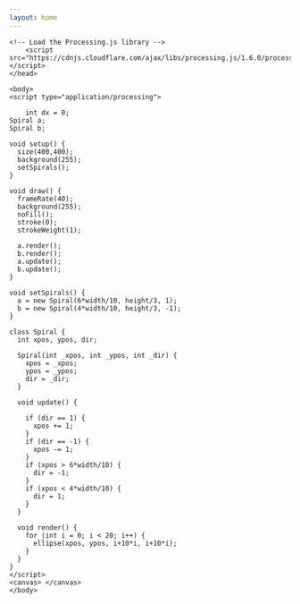 ```yaml
---
layout: home
---
```


<html>
	<head>
	<title>My Sketch</title>
    
    <!-- Load the Processing.js library -->
		<script src="https://cdnjs.cloudflare.com/ajax/libs/processing.js/1.6.0/processing.min.js"></script>
	</head>
	
	<body>
	<script type="application/processing">
    
        int dx = 0;
	Spiral a;
	Spiral b;

	void setup() {
	  size(400,400);
	  background(255);
	  setSpirals();
	}

	void draw() {
	  frameRate(40);
	  background(255);
	  noFill();
	  stroke(0);
	  strokeWeight(1);

	  a.render();
	  b.render();
	  a.update();
	  b.update();
	}

	void setSpirals() {
	  a = new Spiral(6*width/10, height/3, 1);
	  b = new Spiral(4*width/10, height/3, -1);
	}

	class Spiral {
	  int xpos, ypos, dir;

	  Spiral(int _xpos, int _ypos, int _dir) {
	    xpos = _xpos;
	    ypos = _ypos;
	    dir = _dir;
	  }

	  void update() {

	    if (dir == 1) {
	      xpos += 1;
	    }
	    if (dir == -1) {
	      xpos -= 1;
	    }
	    if (xpos > 6*width/10) {
	      dir = -1;
	    }
	    if (xpos < 4*width/10) {
	      dir = 1;
	    }
	  }

	  void render() {
	    for (int i = 0; i < 20; i++) {
	      ellipse(xpos, ypos, i+10*i, i+10*i);
	    }
	  }
	}
	</script>
	<canvas> </canvas>
	</body>
</html>
